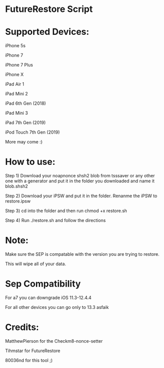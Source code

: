 # FutureRestore Script

# Supported Devices:

iPhone 5s

iPhone 7

iPhone 7 Plus

iPhone X

iPad Air 1

iPad Mini 2

iPad 6th Gen (2018)

iPad Mini 3

iPad 7th Gen (2019)

iPod Touch 7th Gen (2019)

More may come :)

# How to use:

Step 1) Download your noapnonce shsh2 blob from tsssaver or any other one with a generator and put it in the folder you downloaded and name it blob.shsh2

Step 2) Download your iPSW and put it in the folder. Renanme the iPSW to restore.ipsw

Step 3) cd into the folder and then run chmod +x restore.sh

Step 4) Run ./restore.sh and follow the directions

# Note:

Make sure the SEP is compatable with the version you are trying to restore.

This will wipe all of your data.

# Sep Compatibility

For a7 you can downgrade iOS 11.3-12.4.4

For all other devices you can go only to 13.3 asfaik

# Credits:

MatthewPierson for the Checkm8-nonce-setter

Tihmstar for FutureRestore

80036nd for this tool ;)
